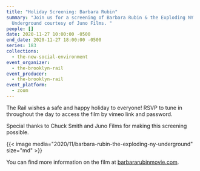 ```yaml
---
title: "Holiday Screening: Barbara Rubin"
summary: "Join us for a screening of Barbara Rubin & the Exploding NY
  Underground courtesy of Juno Films. "
people: []
date: 2020-11-27 10:00:00 -0500
end_date: 2020-11-27 18:00:00 -0500
series: 183
collections:
  - the-new-social-environment
event_organizer:
  - the-brooklyn-rail
event_producer:
  - the-brooklyn-rail
event_platform:
  - zoom
---
```

The Rail wishes a safe and happy holiday to everyone! RSVP to tune in throughout the day to access the film by vimeo link and password. 

Special thanks to Chuck Smith and Juno Films for making this screening possible.

{{< image media="2020/11/barbara-rubin-the-exploding-ny-underground" size="md" >}}

You can find more information on the film at [barbararubinmovie.com](https://barbararubinmovie.com/).